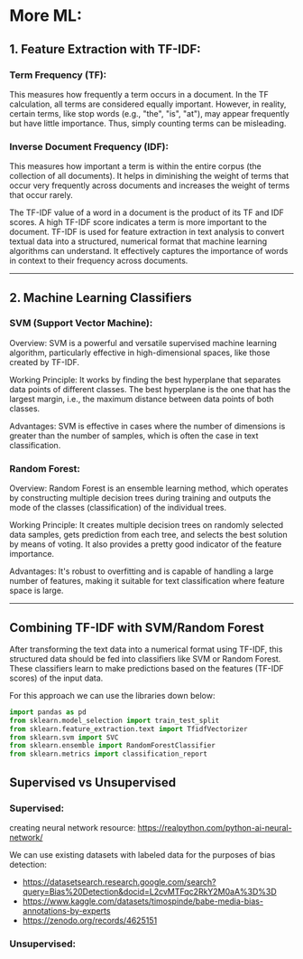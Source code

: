 # More ML:
## 1. Feature Extraction with TF-IDF:
### Term Frequency (TF): 
This measures how frequently a term occurs in a document. In the TF calculation, all terms are considered equally important. However, in reality, certain terms, like stop words (e.g., "the", "is", "at"), may appear frequently but have little importance. Thus, simply counting terms can be misleading.
### Inverse Document Frequency (IDF):
This measures how important a term is within the entire corpus (the collection of all documents). It helps in diminishing the weight of terms that occur very frequently across documents and increases the weight of terms that occur rarely.

The TF-IDF value of a word in a document is the product of its TF and IDF scores. A high TF-IDF score indicates a term is more important to the document. TF-IDF is used for feature extraction in text analysis to convert textual data into a structured, numerical format that machine learning algorithms can understand. It effectively captures the importance of words in context to their frequency across documents.
***
## 2. Machine Learning Classifiers
### SVM (Support Vector Machine):
Overview: SVM is a powerful and versatile supervised machine learning algorithm, particularly effective in high-dimensional spaces, like those created by TF-IDF.

Working Principle: It works by finding the best hyperplane that separates data points of different classes. The best hyperplane is the one that has the largest margin, i.e., the maximum distance between data points of both classes.

Advantages: SVM is effective in cases where the number of dimensions is greater than the number of samples, which is often the case in text classification.
### Random Forest:
Overview: Random Forest is an ensemble learning method, which operates by constructing multiple decision trees during training and outputs the mode of the classes (classification) of the individual trees.

Working Principle: It creates multiple decision trees on randomly selected data samples, gets prediction from each tree, and selects the best solution by means of voting. It also provides a pretty good indicator of the feature importance.

Advantages: It's robust to overfitting and is capable of handling a large number of features, making it suitable for text classification where feature space is large.
***
## Combining TF-IDF with SVM/Random Forest
After transforming the text data into a numerical format using TF-IDF, this structured data should be fed into classifiers like SVM or Random Forest. These classifiers learn to make predictions based on the features (TF-IDF scores) of the input data.

For this approach we can use the libraries down below:

```py
import pandas as pd
from sklearn.model_selection import train_test_split
from sklearn.feature_extraction.text import TfidfVectorizer
from sklearn.svm import SVC
from sklearn.ensemble import RandomForestClassifier
from sklearn.metrics import classification_report
```

## Supervised vs Unsupervised
### Supervised:
creating neural network resource: https://realpython.com/python-ai-neural-network/ 

We can use existing datasets with labeled data for the purposes of bias detection: 
- https://datasetsearch.research.google.com/search?query=Bias%20Detection&docid=L2cvMTFqc2RkY2M0aA%3D%3D
- https://www.kaggle.com/datasets/timospinde/babe-media-bias-annotations-by-experts
- https://zenodo.org/records/4625151


### Unsupervised: